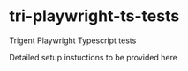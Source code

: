 # tri-playwright-ts-tests

Trigent Playwright Typescript tests

Detailed setup instuctions to be provided here
